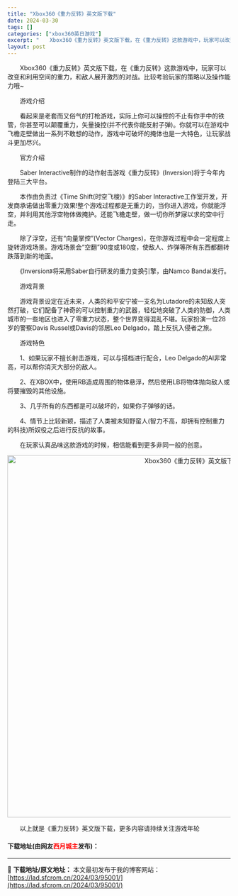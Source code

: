 ```yaml
---
title: "Xbox360《重力反转》英文版下载"
date: 2024-03-30
tags: []
categories: ["xbox360英日游戏"]
excerpt: "　　Xbox360《重力反转》英文版下载，在《重力反转》这款游戏中，玩家可以改变和利用空间的重力，和敌人展开激烈的对战。比较考验玩家的策略以及操作能力哦~ 　　游戏介绍 　　看起来是老套而又俗气的打枪游戏，实际上你可以操控的不止有你手中的铁管，你甚至可以颠覆重力，矢量操控(并不代表你能反射子弹)。你&hellip;"
layout: post
---
```


 <p>　　Xbox360《重力反转》英文版下载，在《重力反转》这款游戏中，玩家可以改变和利用空间的重力，和敌人展开激烈的对战。比较考验玩家的策略以及操作能力哦~</p> <p>　　游戏介绍</p> <p>　　看起来是老套而又俗气的打枪游戏，实际上你可以操控的不止有你手中的铁管，你甚至可以颠覆重力，矢量操控(并不代表你能反射子弹)。你就可以在游戏中飞檐走壁做出一系列不敢想的动作，游戏中可破坏的掩体也是一大特色，让玩家战斗更加尽兴。</p> <p>　　官方介绍</p> <p>　　Saber Interactive制作的动作射击游戏《重力反转》(Inversion)将于今年内登陆三大平台。</p> <p>　　本作由负责过《Time Shift(时空飞梭)》的Saber Interactive工作室开发，开发商承诺做出零重力效果!整个游戏过程都是无重力的，当你进入游戏，你就能浮空，并利用其他浮空物体做掩护。还能飞檐走壁，做一切你所梦寐以求的空中行走。</p> <p>　　除了浮空，还有&ldquo;向量掌控&rdquo;(Vector Charges)，在你游戏过程中会一定程度上旋转游戏场景。游戏场景会&ldquo;空翻&rdquo;90度或180度，使敌人、炸弹等所有东西都翻转跌落到新的地面。</p> <p>　　《Inversion》将采用Saber自行研发的重力变换引擎，由Namco Bandai发行。</p> <p>　　游戏背景</p> <p>　　游戏背景设定在近未来，人类的和平安宁被一支名为Lutadore的未知敌人突然打破，它们配备了神奇的可以控制重力的武器，轻松地突破了人类的防御，人类城市的一些地区也进入了零重力状态，整个世界变得混乱不堪。玩家扮演一位28岁的警察Davis Russel或Davis的邻居Leo Delgado，踏上反抗入侵者之旅。</p> <p>　　游戏特色</p> <p>　　1、如果玩家不擅长射击游戏，可以与搭档进行配合，Leo Delgado的AI非常高，可以帮你消灭大部分的敌人。</p> <p>　　2、在XBOX中，使用RB造成周围的物体悬浮，然后使用LB将物体抛向敌人或将要摧毁的其他设施。</p> <p>　　3、几乎所有的东西都是可以破坏的，如果你子弹够的话。</p> <p>　　4、情节上比较新颖，描述了人类被未知野蛮人(智力不高，却拥有控制重力的科技)所奴役之后进行反抗的故事。</p> <p>　　在玩家认真品味这款游戏的时候，相信能看到更多非同一般的创意。</p> <p align="center"><img align="" border="0" src="https://lad.sfcrom.cn/wp-content/uploads/2024/03/20240330_6607d4a1a6b62.jpg" width="817" alt="Xbox360《重力反转》英文版下载" /></p> <p>　　以上就是《重力反转》英文版下载，更多内容请持续关注游戏年轮</p> <p><h4>下载地址(由网友<font color="red">西月城主</font>发布)：</h4></p> 

---
📖 **下载地址/原文地址：** 本文最初发布于我的博客网站：[https://lad.sfcrom.cn/2024/03/95001/](https://lad.sfcrom.cn/2024/03/95001/)

